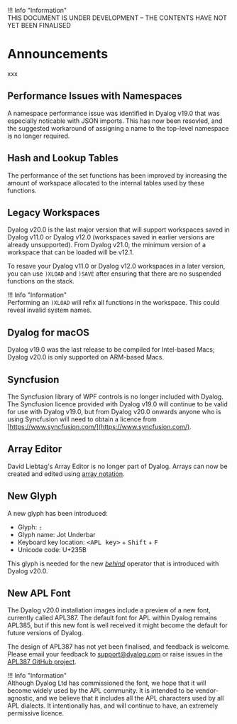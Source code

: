 !!! Info "Information"  
    THIS DOCUMENT IS UNDER DEVELOPMENT – THE CONTENTS HAVE NOT YET BEEN FINALISED

# Announcements

xxx

## Performance Issues with Namespaces

A namespace performance issue was identified in Dyalog v19.0 that was especially noticable with JSON imports. This has now been resovled, and the suggested workaround of assigning a name to the top-level namespace is no longer required.

## Hash and Lookup Tables

The performance of the set functions has been improved by increasing the amount of workspace allocated to the internal tables used by these functions.

## Legacy Workspaces

Dyalog v20.0 is the last major version that will support workspaces saved in Dyalog v11.0 or Dyalog v12.0 (workspaces saved in earlier versions are already unsupported). From Dyalog v21.0, the minimum version of a workspace that can be loaded will be v12.1.

To resave your Dyalog v11.0 or Dyalog v12.0 workspaces in a later version, you can use `)XLOAD` and `)SAVE` after ensuring that there are no suspended functions on the stack.

!!! Info "Information"  
    Performing an `)XLOAD` will refix all functions in the workspace. This could reveal invalid system names.

## Dyalog for macOS

Dyalog v19.0 was the last release to be compiled for Intel-based Macs; Dyalog v20.0 is only supported on ARM-based Macs.

## Syncfusion

The Syncfusion library of WPF controls is no longer included with Dyalog. The Syncfusion licence provided with Dyalog v19.0 will continue to be valid for use with Dyalog v19.0, but from Dyalog v20.0 onwards anyone who is using Syncfusion will need to obtain a licence from [https://www.syncfusion.com/](https://www.syncfusion.com/).

## Array Editor

David Liebtag's Array Editor is no longer part of Dyalog. Arrays can now be created and edited using [array notation](../../../programming-reference-guide/introduction/arrays/array-notation).

## New Glyph

A new glyph has been introduced:
  
* Glyph: `⍛`  
* Glyph name: Jot Underbar
* Keyboard key location: <kbd>&lt;APL key&gt;</kbd> + <kbd>Shift</kbd> + <kbd>F</kbd>
* Unicode code: U+235B

This glyph is needed for the new [_behind_](../../../language-reference-guide/primitive-operators/behind/) operator that is introduced with Dyalog v20.0.

## New APL Font

The Dyalog v20.0 installation images include a preview of a new font, currently called APL387. The default font for APL within Dyalog remains APL385, but if this new font is well received it might become the default for future versions of Dyalog.

The design of APL387 has not yet been finalised, and feedback is welcome. Please email your feedback to support@dyalog.com or raise issues in the [APL387 GitHub project](https://github.com/Dyalog/APL387).

!!! Info "Information"  
    Although Dyalog Ltd has commissioned the font, we hope that it will become widely used by the APL community. It is intended to be vendor-agnostic, and we believe that it includes all the APL characters used by all APL dialects. It intentionally has, and will continue to have, an extremely permissive licence.